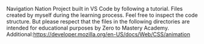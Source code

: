 Navigation Nation Project built in VS Code by following a tutorial. Files created by myself during the learning process. 
Feel free to inspect the code structure. But please respect that the files in the following directories are intended for educational purposes by Zero to Mastery Academy.
Additional:https://developer.mozilla.org/en-US/docs/Web/CSS/animation
